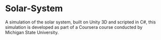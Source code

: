 # Solar-System
A simulation of the solar system, built on Unity 3D and scripted in C#, this simulation is developed as part of a Coursera course conducted by Michigan State University.
